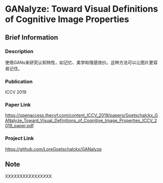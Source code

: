 # GANalyze: Toward Visual Definitions of Cognitive Image Properties

## Brief Information

### Description

使用GANs来研究认知特性，如记忆、美学和情感效价。这种方法可以让图片更容易记住。

### Publication

ICCV 2019

### Paper Link

https://openaccess.thecvf.com/content_ICCV_2019/papers/Goetschalckx_GANalyze_Toward_Visual_Definitions_of_Cognitive_Image_Properties_ICCV_2019_paper.pdf

### Project Link

https://github.com/LoreGoetschalckx/GANalyze

## Note

XXXXXXXXXXXXXXXX

